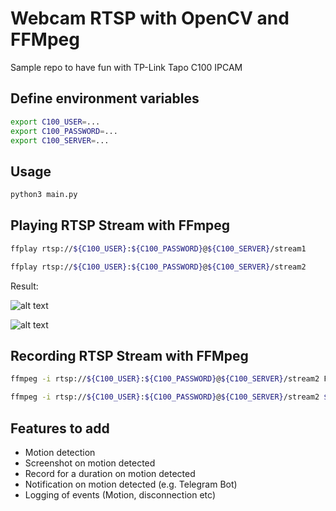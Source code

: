 # Webcam RTSP with OpenCV and FFMpeg
Sample repo to have fun with TP-Link Tapo C100 IPCAM

## Define environment variables
```bash
export C100_USER=...
export C100_PASSWORD=...
export C100_SERVER=...
```

## Usage
```bash
python3 main.py
```

## Playing RTSP Stream with FFmpeg
```bash
ffplay rtsp://${C100_USER}:${C100_PASSWORD}@${C100_SERVER}/stream1
```

```bash
ffplay rtsp://${C100_USER}:${C100_PASSWORD}@${C100_SERVER}/stream2
```
Result:

![alt text](https://github.com/hyfung/opencv_rtsp/blob/white/images/01.png "")

![alt text](https://github.com/hyfung/opencv_rtsp/blob/white/images/02.png "")

## Recording RTSP Stream with FFMpeg
```bash
ffmpeg -i rtsp://${C100_USER}:${C100_PASSWORD}@${C100_SERVER}/stream2 FILENAME.mp4

ffmpeg -i rtsp://${C100_USER}:${C100_PASSWORD}@${C100_SERVER}/stream2 $(date +%Y%m%d_%H%M%S).mp4
```
## Features to add
* Motion detection
* Screenshot on motion detected
* Record for a duration on motion detected
* Notification on motion detected (e.g. Telegram Bot)
* Logging of events (Motion, disconnection etc)
